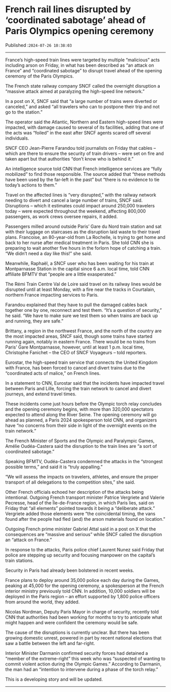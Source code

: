 # French rail lines disrupted by ‘coordinated sabotage’ ahead of Paris Olympics opening ceremony

Published :`2024-07-26 10:38:03`

---

France’s high-speed train lines were targeted by multiple “malicious” acts including arson on Friday, in what has been described as “an attack on France” and “coordinated sabotage” to disrupt travel ahead of the opening ceremony of the Paris Olympics.

The French state railway company SNCF called the overnight disruption a “massive attack aimed at paralyzing the high-speed line network.”

In a post on X, SNCF said that “a large number of trains were diverted or canceled,” and asked “all travelers who can to postpone their trip and not go to the station.”

The operator said the Atlantic, Northern and Eastern high-speed lines were impacted, with damage caused to several of its facilities, adding that one of the acts was “foiled” in the east after SNCF agents scared off several individuals.

SNCF CEO Jean-Pierre Farandou told journalists on Friday that cables – which are there to ensure the security of train drivers – were set on fire and taken apart but that authorities “don’t know who is behind it.”

An intelligence source told CNN that French intelligence services are “fully mobilized” to find those responsible. The source added that “these methods have been used by the far-left in the past” but “there is no evidence to tie today’s actions to them.”

Travel on the affected lines is “very disrupted,” with the railway network needing to divert and cancel a large number of trains, SNCF said. Disruptions – which it estimates could impact around 250,000 travelers today – were expected throughout the weekend, affecting 800,000 passengers, as work crews oversee repairs, it added.

Passengers milled around outside Paris’ Gare du Nord train station and sat with their luggage on staircases as the disruption laid waste to their travel plans. Francoise, an 80-year-old from La Rochelle, is trying to get home and back to her nurse after medical treatment in Paris. She told CNN she is preparing to wait another five hours in the forlorn hope of catching a train. “We didn’t need a day like this!” she said.

Meanwhile, Raphaël, a SNCF user who has been waiting for his train at Montparnasse Station in the capital since 6 a.m. local time, told CNN affiliate BFMTV that “people are a little exasperated.”

The Rémi Train Centre Val de Loire said travel on its railway lines would be disrupted until at least Monday, with a fire near the tracks in Courtalain, northern France impacting services to Paris.

Farandou explained that they have to pull the damaged cables back together one by one, reconnect and test them. “It’s a question of security,” he said. “We have to make sure we test them so when trains are back up and running, they are safe.”

Brittany, a region in the northwest France, and the north of the country are the most impacted areas, SNCF said, though some trains have started running again, notably in eastern France. There would be no trains from Paris’ Gare Montparnasse, however, until at least 1 p.m. local time, Christophe Fanichet – the CEO of SNCF Voyageurs – told reporters.

Eurostar, the high-speed train service that connects the United Kingdom with France, has been forced to cancel and divert trains due to the “coordinated acts of malice,” on French lines.

In a statement to CNN, Eurostar said that the incidents have impacted travel between Paris and Lille, forcing the train network to cancel and divert journeys, and extend travel times.

These incidents come just hours before the Olympic torch relay concludes and the opening ceremony begins, with more than 320,000 spectators expected to attend along the River Seine. The opening ceremony will go ahead as planned, a Paris 2024 spokesperson told CNN, and organizers have “no concerns from their side in light of the overnight events on the train network.”

The French Minister of Sports and the Olympic and Paralympic Games, Amélie Oudéa-Castera said the disruption to the train lines are “a sort of coordinated sabotage.”

Speaking BFMTV, Oudéa-Castera condemned the attacks in the “strongest possible terms,” and said it is “truly appalling.”

“We will assess the impacts on travelers, athletes, and ensure the proper transport of all delegations to the competition sites,” she said.

Other French officials echoed her description of the attacks being intentional. Outgoing French transport minister Patrice Vergriete and Valerie Pecresse, head of the Île-de-France region, in which Paris lies, said on Friday that “all elements” pointed towards it being a “deliberate attack.” Vergriete added those elements were “the coincidental timing, the vans found after the people had fled (and) the arson materials found on location.”

Outgoing French prime minister Gabriel Attal said in a post on X that the consequences are “massive and serious” while SNCF called the disruption an “attack on France.”

In response to the attacks, Paris police chief Laurent Nunez said Friday that police are stepping up security and focusing manpower on the capital’s train stations.

Security in Paris had already been bolstered in recent weeks.

France plans to deploy around 35,000 police each day during the Games, peaking at 45,000 for the opening ceremony, a spokesperson at the French interior ministry previously told CNN. In addition, 10,000 soldiers will be deployed in the Paris region – an effort supported by 1,800 police officers from around the world, they added.

Nicolas Nordman, Deputy Paris Mayor in charge of security, recently told CNN that authorities had been working for months to try to anticipate what might happen and were confident the ceremony would be safe.

The cause of the disruptions is currently unclear. But there has been growing domestic unrest, powered in part by recent national elections that saw a battle between the left and far-right.

Interior Minister Darmanin confirmed security forces had detained a “member of the extreme-right” this week who was “suspected of wanting to commit violent action during the Olympic Games.” According to Darmanin, the man had an “intention to intervene during a phase of the torch relay.”

This is a developing story and will be updated.

---

